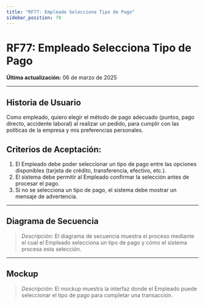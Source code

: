 ```yaml
---
title: "RF77: Empleado Selecciona Tipo de Pago"
sidebar_position: 79
---
```


# RF77: Empleado Selecciona Tipo de Pago

**Última actualización:** 06 de marzo de 2025

---

## Historia de Usuario

Como empleado, quiero elegir el método de pago adecuado (puntos, pago directo, accidente laboral) al realizar un pedido, para cumplir con las políticas de la empresa y mis preferencias personales.

## **Criterios de Aceptación:**

1. El Empleado debe poder seleccionar un tipo de pago entre las opciones disponibles (tarjeta de crédito, transferencia, efectivo, etc.).
2. El sistema debe permitir al Empleado confirmar la selección antes de procesar el pago.
3. Si no se selecciona un tipo de pago, el sistema debe mostrar un mensaje de advertencia.

---

## **Diagrama de Secuencia**

> _Descripción_: El diagrama de secuencia muestra el proceso mediante el cual el Empleado selecciona un tipo de pago y cómo el sistema procesa esta selección.

---

## **Mockup**

> _Descripción_: El mockup muestra la interfaz donde el Empleado puede seleccionar el tipo de pago para completar una transacción.
